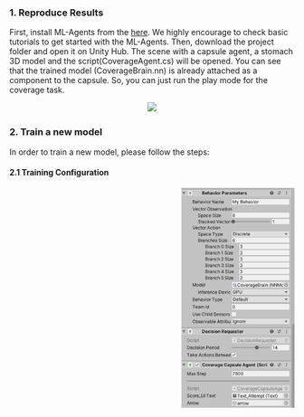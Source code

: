 
### 1. Reproduce Results

First, install ML-Agents from the [here](https://github.com/Unity-Technologies/ml-agents). We highly encourage to check basic tutorials to get started with the ML-Agents. Then, download the project folder and open it on Unity Hub. The scene with a capsule agent, a stomach 3D model and the script(CoverageAgent.cs) will be opened. You can see that the trained model (CoverageBrain.nn) is already attached as a component to the capsule. So, you can just run the play mode for the coverage task. 

<p align="center">
  <img src="../img/capsulecoverage.gif" width=500//>

### 2. Train a new model
In order to train a new model, please follow the steps:

#### 2.1 Training Configuration 
</p>
<img align="right" src="../img/capsuleagent.png" width="200">
